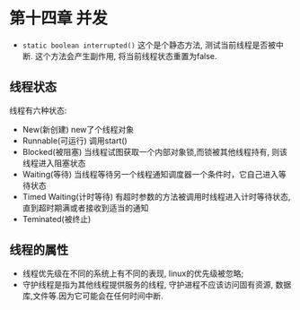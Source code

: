 # 第十四章 并发

* `static boolean interrupted()` 这个是个静态方法, 测试当前线程是否被中断. 这个方法会产生副作用, 将当前线程状态重置为false.

## 线程状态

线程有六种状态:

* New(新创建) new了个线程对象
* Runnable(可运行) 调用start()
* Blocked(被阻塞) 当线程试图获取一个内部对象锁,而锁被其他线程持有, 则该线程进入阻塞状态
* Waiting(等待) 当线程等待另一个线程通知调度器一个条件时，它自己进入等待状态
* Timed Waiting(计时等待)  有超时参数的方法被调用时线程进入计时等待状态,直到超时期满或者接收到适当的通知
* Teminated(被终止)  

## 线程的属性

* 线程优先级在不同的系统上有不同的表现, linux的优先级被忽略; 
* 守护线程是指为其他线程提供服务的线程, 守护进程不应该访问固有资源, 数据库,文件等.因为它可能会在任何时间中断.
